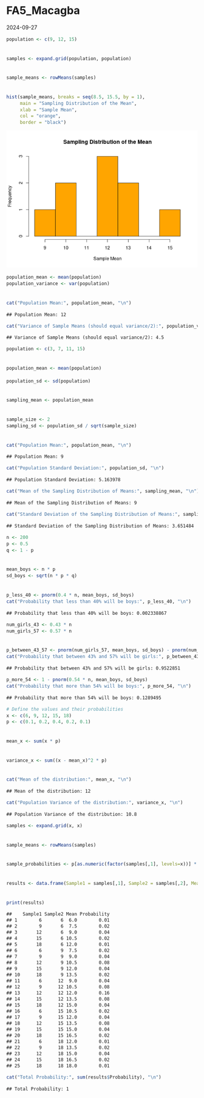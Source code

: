 FA5_Macagba
================
2024-09-27

``` r
population <- c(9, 12, 15)


samples <- expand.grid(population, population)


sample_means <- rowMeans(samples)


hist(sample_means, breaks = seq(8.5, 15.5, by = 1), 
     main = "Sampling Distribution of the Mean", 
     xlab = "Sample Mean", 
     col = "orange", 
     border = "black")
```

![](FA5_Macagba_files/figure-gfm/unnamed-chunk-1-1.png)<!-- -->

``` r
population_mean <- mean(population)
population_variance <- var(population)


cat("Population Mean:", population_mean, "\n")
```

    ## Population Mean: 12

``` r
cat("Variance of Sample Means (should equal variance/2):", population_variance / 2, "\n")
```

    ## Variance of Sample Means (should equal variance/2): 4.5

``` r
population <- c(3, 7, 11, 15)


population_mean <- mean(population)

population_sd <- sd(population)


sampling_mean <- population_mean


sample_size <- 2
sampling_sd <- population_sd / sqrt(sample_size)


cat("Population Mean:", population_mean, "\n")
```

    ## Population Mean: 9

``` r
cat("Population Standard Deviation:", population_sd, "\n")
```

    ## Population Standard Deviation: 5.163978

``` r
cat("Mean of the Sampling Distribution of Means:", sampling_mean, "\n")
```

    ## Mean of the Sampling Distribution of Means: 9

``` r
cat("Standard Deviation of the Sampling Distribution of Means:", sampling_sd, "\n")
```

    ## Standard Deviation of the Sampling Distribution of Means: 3.651484

``` r
n <- 200      
p <- 0.5    
q <- 1 - p  


mean_boys <- n * p
sd_boys <- sqrt(n * p * q)


p_less_40 <- pnorm(0.4 * n, mean_boys, sd_boys)
cat("Probability that less than 40% will be boys:", p_less_40, "\n")
```

    ## Probability that less than 40% will be boys: 0.002338867

``` r
num_girls_43 <- 0.43 * n
num_girls_57 <- 0.57 * n


p_between_43_57 <- pnorm(num_girls_57, mean_boys, sd_boys) - pnorm(num_girls_43, mean_boys, sd_boys)
cat("Probability that between 43% and 57% will be girls:", p_between_43_57, "\n")
```

    ## Probability that between 43% and 57% will be girls: 0.9522851

``` r
p_more_54 <- 1 - pnorm(0.54 * n, mean_boys, sd_boys)
cat("Probability that more than 54% will be boys:", p_more_54, "\n")
```

    ## Probability that more than 54% will be boys: 0.1289495

``` r
# Define the values and their probabilities
x <- c(6, 9, 12, 15, 18)
p <- c(0.1, 0.2, 0.4, 0.2, 0.1)


mean_x <- sum(x * p)


variance_x <- sum((x - mean_x)^2 * p)


cat("Mean of the distribution:", mean_x, "\n")
```

    ## Mean of the distribution: 12

``` r
cat("Population Variance of the distribution:", variance_x, "\n")
```

    ## Population Variance of the distribution: 10.8

``` r
samples <- expand.grid(x, x)


sample_means <- rowMeans(samples)


sample_probabilities <- p[as.numeric(factor(samples[,1], levels=x))] * p[as.numeric(factor(samples[,2], levels=x))]


results <- data.frame(Sample1 = samples[,1], Sample2 = samples[,2], Mean = sample_means, Probability = sample_probabilities)


print(results)
```

    ##    Sample1 Sample2 Mean Probability
    ## 1        6       6  6.0        0.01
    ## 2        9       6  7.5        0.02
    ## 3       12       6  9.0        0.04
    ## 4       15       6 10.5        0.02
    ## 5       18       6 12.0        0.01
    ## 6        6       9  7.5        0.02
    ## 7        9       9  9.0        0.04
    ## 8       12       9 10.5        0.08
    ## 9       15       9 12.0        0.04
    ## 10      18       9 13.5        0.02
    ## 11       6      12  9.0        0.04
    ## 12       9      12 10.5        0.08
    ## 13      12      12 12.0        0.16
    ## 14      15      12 13.5        0.08
    ## 15      18      12 15.0        0.04
    ## 16       6      15 10.5        0.02
    ## 17       9      15 12.0        0.04
    ## 18      12      15 13.5        0.08
    ## 19      15      15 15.0        0.04
    ## 20      18      15 16.5        0.02
    ## 21       6      18 12.0        0.01
    ## 22       9      18 13.5        0.02
    ## 23      12      18 15.0        0.04
    ## 24      15      18 16.5        0.02
    ## 25      18      18 18.0        0.01

``` r
cat("Total Probability:", sum(results$Probability), "\n")
```

    ## Total Probability: 1
